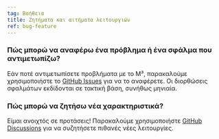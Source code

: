 ```yaml
---
tag: Βοήθεια
title: Ζητήματα και αιτήματα λειτουργιών
ref: bug-feature
---
```


### Πώς μπορώ να αναφέρω ένα πρόβλημα ή ένα σφάλμα που αντιμετωπίζω?

Εάν ποτέ αντιμετωπίσετε προβλήματα με το M³, παρακαλούμε χρησιμοποιήστε το [GitHub Issues]({{site.github}}/issues) για να το αναφέρετε. Οι διορθώσεις σφαλμάτων εκδίδονται σε τακτική βάση, συνήθως μηνιαία.

### Πώς μπορώ να ζητήσω νέα χαρακτηριστικά?

Είμαι ανοιχτός σε προτάσεις! Παρακαλούμε χρησιμοποιήστε [GitHub Discussions]({{site.github}}/discussions) για να συζητήσετε πιθανές νέες λειτουργίες.
